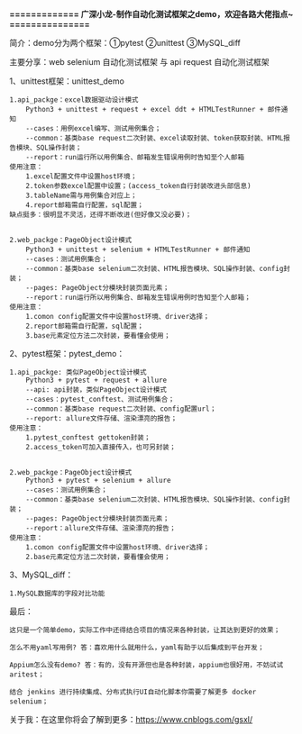 **=============  广深小龙-制作自动化测试框架之demo，欢迎各路大佬指点~  ===============**


简介：demo分为两个框架：①pytest     ②unittest 	  ③MySQL_diff

主要分享：web selenium 自动化测试框架  与  api request 自动化测试框架


1、unittest框架：unittest_demo


	1.api_packge：excel数据驱动设计模式
	    Python3 + unittest + request + excel ddt + HTMLTestRunner + 邮件通知
		--cases：用例excel编写、测试用例集合；
		--common：基类base request二次封装、excel读取封装、token获取封装、HTML报告模块、SQL操作封装；
		--report：run运行所以用例集合、邮箱发生错误用例时告知至个人邮箱
	使用注意：
		1.excel配置文件中设置host环境；
		2.token参数excel配置中设置；(access_token自行封装改进头部信息)
		3.tableName需与用例集合对应上；
		4.report邮箱需自行配置，sql配置；
	缺点挺多：很明显不灵活，还得不断改进(但好像又没必要)；
	
		
	2.web_packge：PageObject设计模式
        Python3 + unittest + selenium + HTMLTestRunner + 邮件通知
		--cases：测试用例集合；
		--common：基类base selenium二次封装、HTML报告模块、SQL操作封装、config封装；
		--pages: PageObject分模块封装页面元素；
		--report：run运行所以用例集合、邮箱发生错误用例时告知至个人邮箱；
	使用注意：		
		1.comon config配置文件中设置host环境、driver选择；
		2.report邮箱需自行配置，sql配置；
		3.base元素定位方法二次封装，要看懂会使用；


2、pytest框架：pytest_demo：


	1.api_packge: 类似PageObject设计模式
        Python3 + pytest + request + allure
		--api: api封装，类似PageObject设计模式
		--cases：pytest_conftest、测试用例集合；
		--common：基类base request二次封装、config配置url；
		--report: allure文件存储、渲染漂亮的报告；
	使用注意：
		1.pytest_conftest gettoken封装；
		2.access_token可加入直接传入，也可另封装；
		
		
	2.web_packge：PageObject设计模式
        Python3 + pytest + selenium + allure
		--cases：测试用例集合；
		--common：基类base selenium二次封装、HTML报告模块、SQL操作封装、config封装；
		--pages: PageObject分模块封装页面元素；
		--report：allure文件存储、渲染漂亮的报告；
	使用注意：		
		1.comon config配置文件中设置host环境、driver选择；
		2.base元素定位方法二次封装，要看懂会使用；
		
		
3、MySQL_diff：


	1.MySQL数据库的字段对比功能
	

最后：

	这只是一个简单demo，实际工作中还得结合项目的情况来各种封装，让其达到更好的效果；
	
	怎么不用yaml写用例? 答：喜欢用什么就用什么，yaml有助于以后集成到平台开发；
    
	Appium怎么没有demo? 答：有的，没有开源但也是各种封装，appium也很好用，不妨试试aritest；
	
	结合 jenkins 进行持续集成、分布式执行UI自动化脚本你需要了解更多 docker selenium；
	
	
关于我：在这里你将会了解到更多：https://www.cnblogs.com/gsxl/
	
	
	
